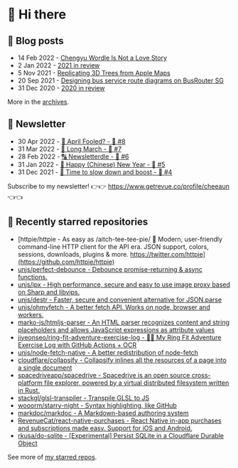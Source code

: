 # 👋 Hi there

## 📝 Blog posts

<!-- feed start -->
- 14 Feb 2022 - [Chengyu Wordle Is Not a Love Story](https://cheeaun.com/blog/2022/02/chengyu-wordle-is-not-a-love-story/)
- 2 Jan 2022 - [2021 in review](https://cheeaun.com/blog/2022/01/2021-in-review/)
- 5 Nov 2021 - [Replicating 3D Trees from Apple Maps](https://cheeaun.com/blog/2021/11/replicating-3d-trees-apple-maps/)
- 20 Sep 2021 - [Designing bus service route diagrams on BusRouter SG](https://cheeaun.com/blog/2021/09/bus-service-route-diagrams-busrouter-sg/)
- 31 Dec 2020 - [2020 in review](https://cheeaun.com/blog/2020/12/2020-in-review/)
<!-- feed end -->

More in the [archives](https://cheeaun.com/blog/archives/).

## 📰 Newsletter

<!-- newsletter start -->
- 30 Apr 2022 - [🤔 April Fooled? - 🥫 #8](https://www.getrevue.co/profile/cheeaun/issues/april-fooled-8-1112032)
- 31 Mar 2022 - [🚶 Long March - 🥫 #7](https://www.getrevue.co/profile/cheeaun/issues/long-march-7-1061697)
- 28 Feb 2022 - [🔠 Newsletterdle - 🥫 #6](https://www.getrevue.co/profile/cheeaun/issues/newsletterdle-6-1014288)
- 31 Jan 2022 - [🧧 Happy (Chinese) New Year - 🥫 #5](https://www.getrevue.co/profile/cheeaun/issues/happy-chinese-new-year-5-963222)
- 31 Dec 2021 - [🥃 Time to slow down and boost - 🥫 #4](https://www.getrevue.co/profile/cheeaun/issues/time-to-slow-down-and-boost-4-906334)
<!-- newsletter end -->

Subscribe to my newsletter! 👉👉 https://www.getrevue.co/profile/cheeaun 👈👈

## 🌟 Recently starred repositories

<!-- starred repos start -->
- [httpie/httpie - As easy as /aitch-tee-tee-pie/ 🥧 Modern, user-friendly command-line HTTP client for the API era. JSON support, colors, sessions, downloads, plugins & more. https://twitter.com/httpie](https://github.com/httpie/httpie)
- [unjs/perfect-debounce - Debounce promise-returning & async functions.](https://github.com/unjs/perfect-debounce)
- [unjs/ipx - High performance, secure and easy to use image proxy based on Sharp and libvips.](https://github.com/unjs/ipx)
- [unjs/destr - Faster, secure and convenient alternative for JSON.parse](https://github.com/unjs/destr)
- [unjs/ohmyfetch - A better fetch API. Works on node, browser and workers.](https://github.com/unjs/ohmyfetch)
- [marko-js/htmljs-parser - An HTML parser recognizes content and string placeholders and allows JavaScript expressions as attribute values](https://github.com/marko-js/htmljs-parser)
- [jiyeonseo/ring-fit-adventure-exercise-log - 🏃‍♀️ My Ring Fit Adventure Exercise Log with GitHub Actions + OCR](https://github.com/jiyeonseo/ring-fit-adventure-exercise-log)
- [unjs/node-fetch-native - A better redistribution of node-fetch](https://github.com/unjs/node-fetch-native)
- [cloudflare/collapsify - Collapsify inlines all the resources of a page into a single document](https://github.com/cloudflare/collapsify)
- [spacedriveapp/spacedrive - Spacedrive is an open source cross-platform file explorer, powered by a virtual distributed filesystem written in Rust.](https://github.com/spacedriveapp/spacedrive)
- [stackgl/glsl-transpiler - Transpile GLSL to JS](https://github.com/stackgl/glsl-transpiler)
- [wooorm/starry-night - Syntax highlighting, like GitHub](https://github.com/wooorm/starry-night)
- [markdoc/markdoc - A Markdown-based authoring system](https://github.com/markdoc/markdoc)
- [RevenueCat/react-native-purchases - React Native in-app purchases and subscriptions made easy. Support for iOS and Android.](https://github.com/RevenueCat/react-native-purchases)
- [rkusa/do-sqlite - [Experimental] Persist SQLite in a Cloudflare Durable Object](https://github.com/rkusa/do-sqlite)
<!-- starred repos end -->

See more of [my starred repos](https://github.com/stars/cheeaun/).